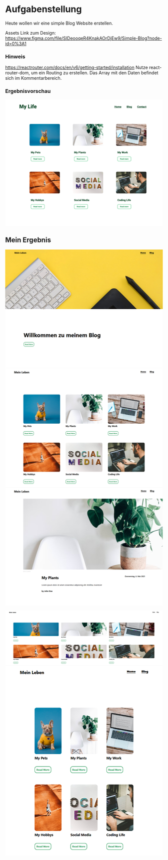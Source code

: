 # Aufgabenstellung


Heute wollen wir eine simple Blog Website erstellen. 

Assets
Link zum Design:
https://www.figma.com/file/SIDeooqeR4KnakAOrDjEw9/Simple-Blog?node-id=0%3A1

### Hinweis
https://reactrouter.com/docs/en/v6/getting-started/installation
Nutze react-router-dom, um ein Routing zu erstellen.
Das Array mit den Daten befindet sich im Kommentarbereich.

### Ergebnisvorschau

![Alt text](public/assets/img/000.png)

## Mein Ergebnis

![Alt text](public/assets/img/001.png)
![Alt text](public/assets/img/002.png)
![Alt text](public/assets/img/003.png)

![Alt text](public/assets/img/004.png)
![Alt text](public/assets/img/005.png)